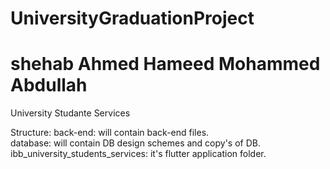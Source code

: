 # UniversityGraduationProject
# shehab   Ahmed    Hameed     Mohammed  Abdullah

  University Studante Services

  Structure:
      back-end: will contain back-end files.   
      database: will contain DB design                schemes and copy's of DB.  
      ibb_university_students_services: it's
          flutter application folder.  
